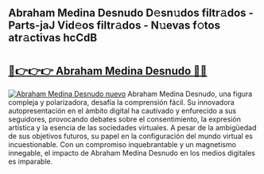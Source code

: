 ## Abraham Medina Desnudo D𝚎sn𝚞dos filtr𝚊dos - Parts-jaJ Vid𝚎os filtr𝚊dos - N𝚞evas f𝚘tos atr𝚊ctivas hcCdB

# <h2><a href="http://mb9akz.tromn.icu/?c=Abraham+Medina+Desnudo">🔗👉👉👉 Abraham Medina Desnudo 🔗🔗</a></h2>

[![Abraham Medina Desnudo nuevo](https://i.imgur.com/pEAQMta.gif)](http://mb9akz.tromn.icu/?c=Abraham+Medina+Desnudo)
Abraham Medina Desnudo, una figura compleja y polarizadora, desafía la comprensión fácil. Su innovadora autopresentación en el ámbito digital ha cautivado y enfurecido a sus seguidores, provocando debates sobre el consentimiento, la expresión artística y la esencia de las sociedades virtuales. A pesar de la ambigüedad de sus objetivos futuros, su papel en la configuración del mundo virtual es incuestionable. Con un compromiso inquebrantable y un magnetismo innegable, el impacto de Abraham Medina Desnudo en los medios digitales es imparable.
